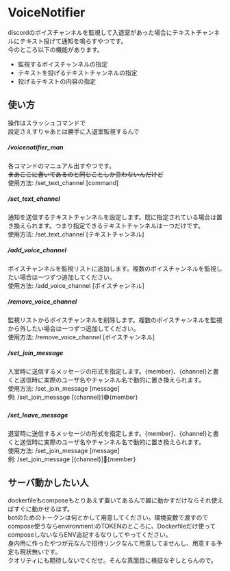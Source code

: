 # VoiceNotifier

discordのボイスチャンネルを監視して入退室があった場合にテキストチャンネルにテキスト投げて通知を鳴らすやつです。  
今のところ以下の機能があります。

- 監視するボイスチャンネルの指定
- テキストを投げるテキストチャンネルの指定
- 投げるテキストの内容の指定

## 使い方
操作はスラッシュコマンドで  
設定さえすりゃあとは勝手に入退室監視するんで  
##### /voicenotifier_man
各コマンドのマニュアル出すやつです。  
~~まあここに書いてあるのと同じことしか言わないんだけど~~  
使用方法: /set_text_channel [command]
##### /set_text_channel
通知を送信するテキストチャンネルを設定します。既に指定されている場合は置き換えられます。つまり指定できるテキストチャンネルは一つだけです。  
使用方法: /set_text_channel [テキストチャンネル]
##### /add_voice_channel
ボイスチャンネルを監視リストに追加します。複数のボイスチャンネルを監視したい場合は一つずつ追加してください。  
使用方法: /add_voice_channel [ボイスチャンネル]  
##### /remove_voice_channel
監視リストからボイスチャンネルを削除します。複数のボイスチャンネルを監視から外したい場合は一つずつ追加してください。  
使用方法: /remove_voice_channel [ボイスチャンネル]  
##### /set_join_message
入室時に送信するメッセージの形式を指定します。{member}、{channel}と書くと送信時に実際のユーザ名やチャンネル名で動的に置き換えられます。  
使用方法: /set_join_message [message]  
 例: /set_join_message [{channel}]:green_circle:{member}  
##### /set_leave_message
退室時に送信するメッセージの形式を指定します。{member}、{channel}と書くと送信時に実際のユーザ名やチャンネル名で動的に置き換えられます。  
使用方法: /set_join_message [message]  
 例: /set_join_message [{channel}]:red_circle:{member}  
  
  
  
  
  
  
## サーバ動かしたい人
dockerfileもcomposeもとりあえず置いてあるんで雑に動かすだけならそれ使えばすぐに動かせるはず。  
botのためのトークンは何とかして用意してください。環境変数で渡すのでcompose使うならenvironment:のTOKENのところに、Dockerfileだけ使ってcomposeしないならENV追記するなりしてやってください。  
身内用に作ったやつが元なんで招待リンクなんて用意してませんし、用意する予定も現状無いです。  
クオリティにも期待しないでくだせ。そんな真面目に検証なぞしとらんので。  